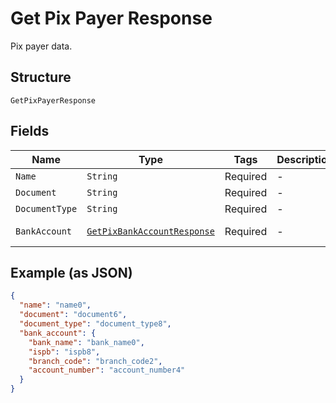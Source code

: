 
# Get Pix Payer Response

Pix payer data.

## Structure

`GetPixPayerResponse`

## Fields

| Name | Type | Tags | Description | Getter | Setter |
|  --- | --- | --- | --- | --- | --- |
| `Name` | `String` | Required | - | String getName() | setName(String name) |
| `Document` | `String` | Required | - | String getDocument() | setDocument(String document) |
| `DocumentType` | `String` | Required | - | String getDocumentType() | setDocumentType(String documentType) |
| `BankAccount` | [`GetPixBankAccountResponse`](/doc/models/get-pix-bank-account-response.md) | Required | - | GetPixBankAccountResponse getBankAccount() | setBankAccount(GetPixBankAccountResponse bankAccount) |

## Example (as JSON)

```json
{
  "name": "name0",
  "document": "document6",
  "document_type": "document_type8",
  "bank_account": {
    "bank_name": "bank_name0",
    "ispb": "ispb8",
    "branch_code": "branch_code2",
    "account_number": "account_number4"
  }
}
```

